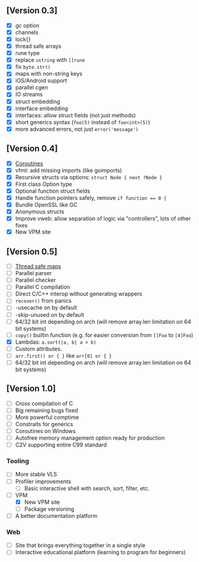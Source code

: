 ## [Version 0.3]
- [x] gc option
- [x] channels
- [x] lock{}
- [x] thread safe arrays
- [x] rune type
- [x] replace `ustring` with `[]rune`
- [x] fix `byte.str()`
- [x] maps with non-string keys
- [x] iOS/Android support
- [x] parallel cgen
- [x] IO streams
- [x] struct embedding
- [x] interface embedding
- [x] interfaces: allow struct fields (not just methods)
- [x] short generics syntax (`foo(5)` instead of `foo<int>(5)`)
- [x] more advanced errors, not just `error('message')`

## [Version 0.4]

- [x] [Coroutines](https://github.com/vlang/v/discussions/11582)
- [x] vfmt: add missing imports (like goimports)
- [x] Recursive structs via options: `struct Node { next ?Node }`
- [x] First class Option type
- [x] Optional function struct fields
- [x] Handle function pointers safely, remove `if function == 0 {`
- [x] Bundle OpenSSL like GC
- [x] Anonymous structs
- [x] Improve vweb: allow separation of logic via "controllers", lots of other fixes
- [x] New VPM site

## [Version 0.5]

- [ ] [Thread safe maps](https://github.com/vlang/v/discussions/11729)
- [ ] Parallel parser
- [ ] Parallel checker
- [ ] Parallel C compilation
- [ ] Direct C/C++ interop without generating wrappers
- [ ] `recover()` from panics
- [ ] -usecache on by default
- [ ] -skip-unused on by default
- [ ] 64/32 bit int depending on arch (will remove array.len limitation on 64 bit systems)
- [ ] `copy()` builtin function (e.g. for easier conversion from `[]Foo` to `[4]Foo`)
- [x] Lambdas: `a.sort(|a, b| a > b)`
- [ ] Custom attributes.
- [ ] `arr.first() or { }` like `arr[0] or { }`
- [ ]  64/32 bit int depending on arch (will remove array.len limitation on 64 bit systems)

## [Version 1.0]

- [ ] Cross compilation of C
- [ ] Big remaining bugs fixed
- [ ] More powerful comptime
- [ ] Constraits for generics
- [ ] Coroutines on Windows
- [ ] Autofree memory management option ready for production
- [ ] C2V supporting entire C99 standard

### Tooling

- [ ] More stable VLS
- [ ] Profiler improvements
  - [ ] Basic interactive shell with search, sort, filter, etc.
- [ ] VPM
  - [x] New VPM site
  - [ ] Package versioning
- [ ] A better documentation platform

### Web

- [ ] Site that brings everything together in a single style
- [ ] Interactive educational platform (learning to program for beginners)
